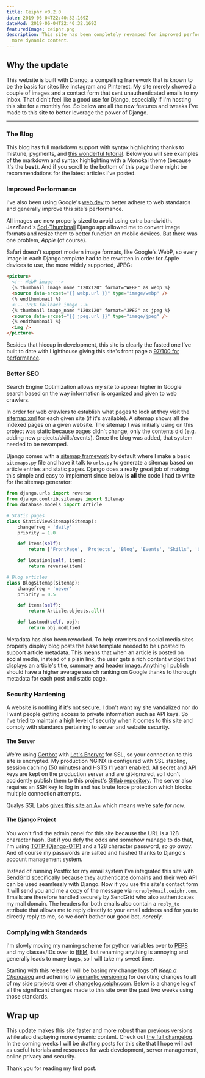 ```yaml
---
title: Ceiphr v0.2.0
date: 2019-06-04T22:40:32.169Z
dateMod: 2019-06-04T22:40:32.169Z
featuredImage: ceiphr.png
description: This site has been completely revamped for improved performance with
  more dynamic content.
---
```

## Why the update

This website is built with Django, a compelling framework that is known to be the basis for sites like Instagram and Pinterest. My site merely showed a couple of images and a contact form that sent unauthenticated emails to my inbox. That didn't feel like a good use for Django, especially if I'm hosting this site for a monthly fee. So below are all the new features and tweaks I've made to this site to better leverage the power of Django.

***

### The Blog

This blog has full markdown support with syntax highlighting thanks to mistune, pygments, and [this wonderful tutorial](https://www.ignoredbydinosaurs.com/posts/275-easy-markdown-and-syntax-highlighting-django). Below you will see examples of the markdown and syntax highlighting with a Monokai theme (because it's the **best**). And if you scroll to the bottom of this page there might be recommendations for the latest articles I've posted.

### Improved Performance

I've also been using Google's [web.dev](https://web.dev/) to better adhere to web standards and generally improve this site's performance.

All images are now properly sized to avoid using extra bandwidth. JazzBand's [Sorl-Thumbnail](https://github.com/jazzband/sorl-thumbnail) Django app allowed me to convert image formats and resize them to better function on mobile devices. But there was one problem, _Apple_ (of course).

Safari doesn't support modern image formats, like Google's WebP, so every image in each Django template had to be rewritten in order for Apple devices to use, the more widely supported, JPEG:

```html
<picture>
  <!-- WebP image -->
  {% thumbnail image_name "120x120" format="WEBP" as webp %}
  <source data-srcset="{{ webp.url }}" type="image/webp" />
  {% endthumbnail %}
  <!-- JPEG fallback image -->
  {% thumbnail image_name "120x120" format="JPEG" as jpeg %}
  <source data-srcset="{{ jpeg.url }}" type="image/jpeg" />
  {% endthumbnail %}
  <img />
</picture>
```

Besides that hiccup in development, this site is clearly the fasted one I've built to date with Lighthouse giving this site's front page a [97/100 for performance](https://cdn.ceiphr.io/articles/ceiphr.com-v2/ceiphrcom-lighthouse-report.html).

### Better SEO

Search Engine Optimization allows my site to appear higher in Google search based on the way information is organized and given to web crawlers.

In order for web crawlers to establish what pages to look at they visit the [sitemap.xml](/sitemap.xml) for each given site (if it's available). A sitemap shows all the indexed pages on a given website. The sitemap I was initially using on this project was static because pages didn't change, only the contents did (e.g. adding new projects/skills/events). Once the blog was added, that system needed to be revamped.

Django comes with a [sitemap framework](https://docs.djangoproject.com/en/2.1/ref/contrib/sitemaps/) by default where I make a basic `sitemaps.py` file and have it talk to `urls.py` to generate a sitemap based on article entries and static pages. Django does a really great job of making this simple and easy to implement since below is **all** the code I had to write for the sitemap generator:

```python
from django.urls import reverse
from django.contrib.sitemaps import Sitemap
from database.models import Article

# Static pages
class StaticViewSitemap(Sitemap):
    changefreq = 'daily'
    priority = 1.0

    def items(self):
        return ['FrontPage', 'Projects', 'Blog', 'Events', 'Skills', 'Contact']

    def location(self, item):
        return reverse(item)

# Blog articles
class BlogSitemap(Sitemap):
    changefreq = 'never'
    priority = 0.5

    def items(self):
        return Article.objects.all()

    def lastmod(self, obj):
        return obj.modified
```

Metadata has also been reworked. To help crawlers and social media sites properly display blog posts the base template needed to be updated to support article metadata. This means that when an article is posted on social media, instead of a plain link, the user gets a rich content widget that displays an article's title, summary and header image. Anything I publish should have a higher average search ranking on Google thanks to thorough metadata for each post and static page.

### Security Hardening

A website is nothing if it's not secure. I don't want my site vandalized nor do I want people getting access to private information such as API keys. So I've tried to maintain a high level of security when it comes to this site and comply with standards pertaining to server and website security.

#### The Server

We're using [Certbot](https://certbot.eff.org/) with [Let's Encrypt](https://letsencrypt.org/) for SSL, so your connection to this site is encrypted. My production NGINX is configured with SSL stapling, session caching (50 minutes) and HSTS (1 year) enabled. All secret and API keys are kept on the production server and are git-ignored, so I don't accidently publish them to this project's [Gitlab repository](https://gitlab.com/ceiphr/ceiphr.com). The server also requires an SSH key to log in and has brute force protection which blocks multiple connection attempts.

Qualys SSL Labs [gives this site an A+](https://www.ssllabs.com/ssltest/analyze.html?d=ceiphr.com) which means we're safe _for now_.

#### The Django Project

You won't find the admin panel for this site because the URL is a 128 character hash. But if you defy the odds and somehow manage to do that, I'm using [TOTP (Django-OTP)](https://bitbucket.org/psagers/django-otp) and a 128 character password, _so go away_. And of course my passwords are salted and hashed thanks to Django's account management system.

Instead of running Postfix for my email system I've integrated this site with [SendGrid](https://sendgrid.com/) specifically because they authenticate domains and their web API can be used seamlessly with Django. Now if you use this site's contact form it will send you and me a copy of the message via `noreply@mail.ceiphr.com`. Emails are therefore handled securely by SendGrid who also authenticates my mail domain. The headers for both emails also contain a `reply_to` attribute that allows me to reply directly to your email address and for you to directly reply to me, so we don't bother our good bot, _noreply_.

### Complying with Standards

I'm slowly moving my naming scheme for python variables over to [PEP8](https://www.python.org/dev/peps/pep-0008/) and my classes/IDs over to [BEM](http://getbem.com/), but renaming anything is annoying and generally leads to many bugs, so I will take my sweet time.

Starting with this release I will be basing my change logs off [_Keep a Changelog_](https://keepachangelog.com/en/1.0.0/) and adhering to [semantic versioning](https://semver.org/spec/v2.0.0.html) for denoting changes to all of my side projects over at [changelog.ceiphr.com](https://changelog.ceiphr.com/). Below is a change log of all the significant changes made to this site over the past two weeks using those standards.

## Wrap up

This update makes this site faster and more robust than previous versions while also displaying more dynamic content. Check out [the full changelog](https://changelog.ceiphr.com/4706/ceiphr-com-version-0-2-0-release-notes). In the coming weeks I will be drafting posts for this site that I hope will act as useful tutorials and resources for web development, server management, online privacy and security.

Thank you for reading my first post.
